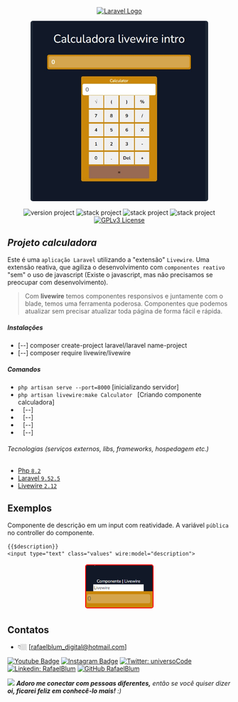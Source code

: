 <p align="center"><a href="https://laravel.com" target="_blank"><img src="https://raw.githubusercontent.com/laravel/art/master/logo-lockup/5%20SVG/2%20CMYK/1%20Full%20Color/laravel-logolockup-cmyk-red.svg" width="400" alt="Laravel Logo"></a></p>

<p align="center">
	<a href="#"  target="_blank" title="calculadora com livewire">
		<img src="calculator-img.jpg" alt="calculadora com livewire" style="border-radius: 5px;" width="400">
	</a>
</p>

<p align="center">
	<img src="https://img.shields.io/badge/version project-1.0-brightgreen" alt="version project">
    <img src="https://img.shields.io/badge/Php-8.2-informational&color=brightgreen" alt="stack project">
    <img src="https://img.shields.io/static/v1?label=Laravel&message=9.52.5&color=brightgreen?style=for-the-badge" alt="stack project">
    <img src="https://img.shields.io/static/v1?label=Livewire&message=2.12&color=brightgreen?style=for-the-badge" alt="stack project">
	<a href="https://opensource.org/licenses/GPL-3.0">
		<img src="https://img.shields.io/badge/license-MIT-blue.svg" alt="GPLv3 License">
	</a>
</p>

## _Projeto calculadora_

Este é uma `aplicação Laravel` utilizando a "extensão" `Livewire`. Uma extensão reativa, que agiliza o desenvolvimento
com `componentes reativo` "sem" o uso de javascript (Existe o javascript, mas não precisamos se preocupar com  desenvolvimento).

> Com **livewire** temos componentes responsivos e juntamente com o blade, temos uma ferramenta poderosa. Componentes que podemos atualizar sem
>precisar atualizar toda página de forma fácil e rápida.

##### Instalações
- [--] composer create-project laravel/laravel name-project
- [--] composer require livewire/livewire

##### Comandos
- `php artisan serve --port=8000` [inicializando servidor] 
- `php artisan livewire:make Calculator ` [Criando componente calculadora] 
- ` ` [--] 
- ` ` [--] 
- ` ` [--] 
- ` ` [--] 



######  Tecnologias (serviços externos, libs, frameworks, hospedagem etc.)

- <a href="#" target="_blank">Php `8.2`</a>
- <a href="#" target="_blank">Laravel `9.52.5`</a>
- <a href="#" target="_blank">Livewire `2.12`</a>


## Exemplos
Componente de descrição em um input com reatividade. A variável `pública` no controller do componente.
~~~~~~exemplo
{{$description}}
<input type="text" class="values" wire:model="description">
~~~~~~

<p align="center">
	<a href="#"  target="_blank" title="exemple">
		<img src="git-component.gif" alt="calculadora com livewire" style="border-radius: 5px; margin: 3px; border: red 2px solid;" width="150">
	</a>
</p>

## Contatos

- 👇🏼 [rafaelblum_digital@hotmail.com]

[![Youtube Badge](https://img.shields.io/badge/-Youtube-FF0000?style=flat-square&labelColor=FF0000&logo=youtube&logoColor=white&link=https://www.youtube.com/channel/UCMvtn8HZ12Ud-sdkY5KzTog)](https://www.youtube.com/channel/UCMvtn8HZ12Ud-sdkY5KzTog)
[![Instagram Badge](https://img.shields.io/badge/-rafablum_-violet?style=flat-square&logo=Instagram&logoColor=white&link=https://www.instagram.com/rafablum_/)](https://www.instagram.com/rafablum_/)
[![Twitter: universoCode](https://img.shields.io/twitter/follow/universoCode?style=social)](https://twitter.com/universoCode)
[![Linkedin: RafaelBlum](https://img.shields.io/badge/-RafaelBlum-blue?style=flat-square&logo=Linkedin&logoColor=white&link=https://www.linkedin.com/in/rafael-blum-378656285/)](https://www.linkedin.com/in/rafael-blum-378656285/)
[![GitHub RafaelBlum](https://img.shields.io/github/followers/RafaelBlum?label=follow&style=social)](https://github.com/RafaelBlum)


<img src="https://media.giphy.com/media/LnQjpWaON8nhr21vNW/giphy.gif" width="60"> 
    <em><b>Adoro me conectar com pessoas diferentes,</b> então se você quiser dizer <b>oi, ficarei feliz em conhecê-lo mais!</b> :)</em>

